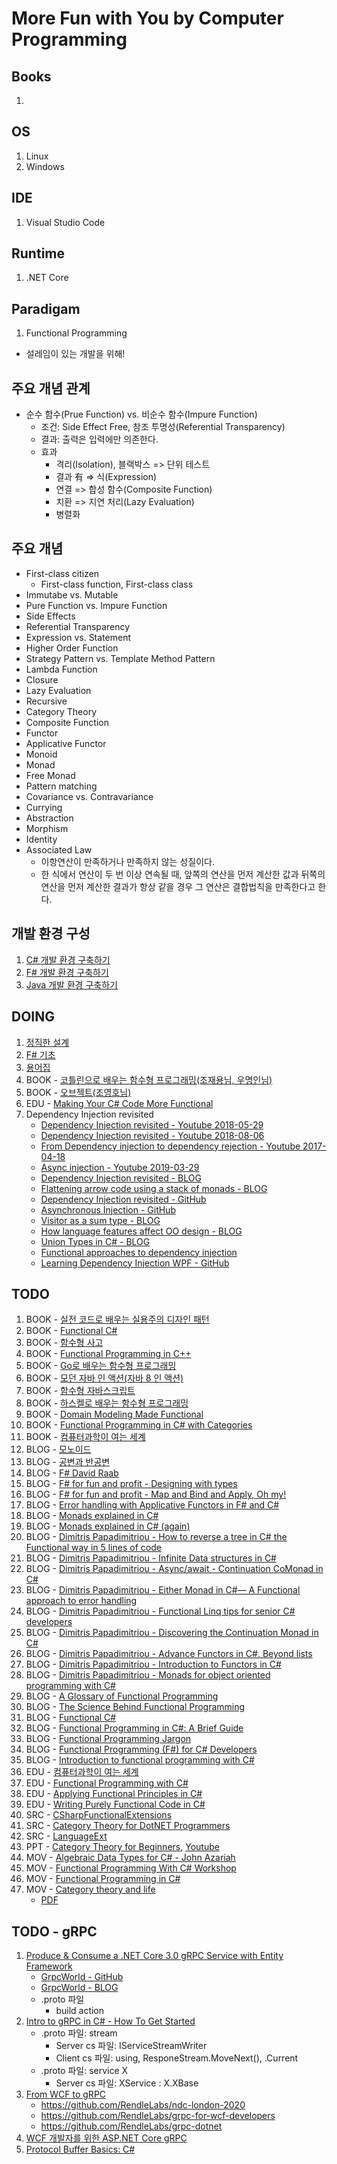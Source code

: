 # More Fun with You by Computer Programming

## Books
1. 

## OS
1. Linux
1. Windows

## IDE
1. Visual Studio Code

## Runtime
1. .NET Core

## Paradigam
1. Functional Programming




- 설레임이 있는 개발을 위해!

## 주요 개념 관계

- 순수 함수(Prue Function) vs. 비순수 함수(Impure Function)
  - 조건: Side Effect Free, 참조 투명성(Referential Transparency)
  - 결과: 출력은 입력에만 의존한다.
  - 효과
    - 격리(Isolation), 블랙박스 => 단위 테스트
    - 결과 有 => 식(Expression)
    - 연결 => 합성 함수(Composite Function)
    - 치환 => 지연 처리(Lazy Evaluation)
    - 병렬화

## 주요 개념

- First-class citizen
  - First-class function, First-class class
- Immutabe vs. Mutable
- Pure Function vs. Impure Function
- Side Effects
- Referential Transparency
- Expression vs. Statement
- Higher Order Function
- Strategy Pattern vs. Template Method Pattern
- Lambda Function
- Closure
- Lazy Evaluation
- Recursive
- Category Theory
- Composite Function
- Functor
- Applicative Functor
- Monoid
- Monad
- Free Monad
- Pattern matching
- Covariance vs. Contravariance
- Currying
- Abstraction
- Morphism
- Identity
- Associated Law
  - 이항연산이 만족하거나 만족하지 않는 성질이다.
  - 한 식에서 연산이 두 번 이상 연속될 때, 앞쪽의 연산을 먼저 계산한 값과 뒤쪽의 연산을 먼저 계산한 결과가 항상 같을 경우 그 연산은 결합법칙을 만족한다고 한다.

## 개발 환경 구성

1. [C# 개발 환경 구축하기](./Environment/Setup-CSharp.md)
1. [F# 개발 환경 구축하기](./Environment/Setup-FSharp.md)
1. [Java 개발 환경 구축하기](./Environment/Setup-Java.md)

## DOING

1. [정직한 설계](./HonstDesign)
1. [F# 기초](./Fundamentals/FSharp/FSharpWorkshop)
1. [용어집](./Glossaries)
1. BOOK - [코틀린으로 배우는 함수형 프로그래밍(조재용님, 우명인님)](./Books/01-LearnFunctionalProgrammingWithKotlin)
1. BOOK - [오브젝트(조영호님)](./Books/02-Object)
1. EDU - [Making Your C# Code More Functional](./Edu/MakingYourCSharpCodeMoreFunctional)
1. Dependency Injection revisited
   - [Dependency Injection revisited - Youtube 2018-05-29](https://www.youtube.com/watch?v=4hvIwRHylj0)
   - [Dependency Injection revisited - Youtube 2018-08-06](https://www.youtube.com/watch?v=qBYVW4ghMi8)
   - [From Dependency injection to dependency rejection - Youtube 2017-04-18](https://www.youtube.com/watch?v=cxs7oLGrxQ4)
   - [Async injection - Youtube 2019-03-29](https://www.youtube.com/watch?v=BsavoQWAVqM)
   - [Dependency Injection revisited - BLOG](https://blog.ploeh.dk/2018/07/24/dependency-injection-revisited/)
   - [Flattening arrow code using a stack of monads - BLOG](https://blog.ploeh.dk/2018/07/30/flattening-arrow-code-using-a-stack-of-monads/)
   - [Dependency Injection revisited - GitHub](https://github.com/ploeh/dependency-injection-revisited)
   - [Asynchronous Injection - GitHub](https://github.com/ploeh/asynchronous-injection)
   - [Visitor as a sum type - BLOG](https://blog.ploeh.dk/2018/06/25/visitor-as-a-sum-type/)
   - [How language features affect OO design - BLOG](https://medium.com/ingeniouslysimple/how-language-features-affect-oo-design-237cfc850752)
   - [Union Types in C# - BLOG](http://boustrophedonic.com/blog/2012/10/21/union-types-in-csharp/)
   - [Functional approaches to dependency injection](https://fsharpforfunandprofit.com/posts/dependency-injection-1/)
   - [Learning Dependency Injection WPF - GitHub](https://github.com/jeremybytes/learning-dependency-injection)

## TODO

1. BOOK - [실전 코드로 배우는 실용주의 디자인 패턴](http://www.yes24.com/Product/goods/34572809)
1. BOOK - [Functional C#](http://www.yes24.com/Product/Goods/69669484?scode=032&OzSrank=20)
1. BOOK - [함수형 사고](http://www.yes24.com/24/UsedShop/Goods/29029252?scode=048_002)
1. BOOK - [Functional Programming in C++](http://www.yes24.com/Product/Goods/77275593?scode=032&OzSrank=16)
1. BOOK - [Go로 배우는 함수형 프로그래밍](http://www.yes24.com/Product/Goods/73293439?scode=032&OzSrank=2)
1. BOOK - [모던 자바 인 액션(자바 8 인 액션)](http://www.yes24.com/Product/Goods/77125987?scode=032&OzSrank=14)
1. BOOK - [함수형 자바스크립트](http://www.yes24.com/24/UsedShop/Goods/58181696?scode=048_002)
1. BOOK - [하스켈로 배우는 함수형 프로그래밍](http://www.yes24.com/Product/Goods/19842361?scode=032&OzSrank=5)
1. BOOK - [Domain Modeling Made Functional](https://pragprog.com/book/swdddf/domain-modeling-made-functional)
1. BOOK - [Functional Programming in C# with Categories](https://leanpub.com/functional-programming-in-cSharp-with-categories)
1. BOOK - [컴퓨터과학이 여는 세계](http://www.yes24.com/Product/Goods/17976737)
1. BLOG - [모노이드](https://sojin.io/article/%EB%AA%A8%EB%85%B8%EC%9D%B4%EB%93%9C/)
1. BLOG - [공변과 반공변](https://sojin.io/article/%EA%B3%B5%EB%B3%80%EA%B3%BC-%EB%B0%98%EA%B3%B5%EB%B3%80)
1. BLOG - [F# David Raab](http://sidburn.github.io/Series)
1. BLOG - [F# for fun and profit - Designing with types](https://fsharpforfunandprofit.com/series/designing-with-types.html)
1. BLOG - [F# for fun and profit - Map and Bind and Apply, Oh my!](https://fsharpforfunandprofit.com/series/map-and-bind-and-apply-oh-my.html)
1. BLOG - [Error handling with Applicative Functors in F# and C#](https://blog.leifbattermann.de/2015/09/12/error-handling-with-applicative-functors-in-f-and-c/)
1. BLOG - [Monads explained in C#](https://mikhail.io/2016/01/monads-explained-in-csharp/)
1. BLOG - [Monads explained in C# (again)](https://mikhail.io/2018/07/monads-explained-in-csharp-again/)
1. BLOG - [Dimitris Papadimitriou - How to reverse a tree in C# the Functional way in 5 lines of code](https://medium.com/@dimpapadim3/how-to-reverse-a-tree-in-c-the-functional-way-in-5-lines-of-code-130c9cddcb5b)
1. BLOG - [Dimitris Papadimitriou - Infinite Data structures in C#](https://medium.com/@dimpapadim3/infinite-data-structures-in-c-b3655386befe)
1. BLOG - [Dimitris Papadimitriou - Async/await - Continuation CoMonad in C#](https://medium.com/@dimpapadim3/async-await-continuation-comonad-in-c-558a644eb4ef)
1. BLOG - [Dimitris Papadimitriou - Either Monad in C#— A Functional approach to error handling](https://medium.com/@dimpapadim3/either-is-a-common-type-in-functional-languages-94b86eea325c)
1. BLOG - [Dimitris Papadimitriou - Functional Linq tips for senior C# developers](https://medium.com/@dimpapadim3/functional-linq-tips-for-senior-c-developers-bfb869547610)
1. BLOG - [Dimitris Papadimitriou - Discovering the Continuation Monad in C#](https://medium.com/@dimpapadim3/deriving-continuation-monad-from-callbacks-23d74e8331d0)
1. BLOG - [Dimitris Papadimitriou - Advance Functors in C#. Beyond lists](https://medium.com/@dimpapadim3/advance-functors-and-design-patterns-with-c-fba9c9cae0f9)
1. BLOG - [Dimitris Papadimitriou - Introduction to Functors in C#](https://medium.com/@dimpapadim3/introduction-to-functors-in-c-1e6b434c85ae)
1. BLOG - [Dimitris Papadimitriou - Monads for object oriented programming with C#](https://medium.com/@dimpapadim3/monads-in-oop-with-c-a4ec11f1f9d9)
1. BLOG - [A Glossary of Functional Programming](http://degoes.net/articles/fp-glossary)
1. BLOG - [The Science Behind Functional Programming](https://www.47deg.com/blog/science-behind-functional-programming/)
1. BLOG - [Functional C#](https://weblogs.asp.net/dixin/Tags/Functional%20C%23)
1. BLOG - [Functional Programming in C#: A Brief Guide](http://hamidmosalla.com/2019/04/25/functional-programming-in-c-sharp-a-brief-guide/)
1. BLOG - [Functional Programming Jargon](https://github.com/hemanth/functional-programming-jargon#arity)
1. BLOG - [Functional Programming (F#) for C# Developers](https://www.dotnetcurry.com/csharp/1384/functional-programming-fsharp-for-csharp-developers)
1. BLOG - [Introduction to functional programming with C#](https://medium.com/@naveenrtr/introduction-to-functional-programming-with-c-b167f15221e1)
1. EDU - [컴퓨터과학이 여는 세계](https://www.youtube.com/watch?v=HTWSPoDLmHI&list=PL0Nf1KJu6Ui7yoc9RQ2TiiYL9Z0MKoggH)
1. EDU - [Functional Programming with C#](https://www.pluralsight.com/courses/functional-programming-csharp)
1. EDU - [Applying Functional Principles in C#](https://www.pluralsight.com/courses/csharp-applying-functional-principles)
1. EDU - [Writing Purely Functional Code in C#](https://www.pluralsight.com/courses/writing-purely-functional-code-csharp)
1. SRC - [CSharpFunctionalExtensions](https://github.com/vkhorikov/CSharpFunctionalExtensions)
1. SRC - [Category Theory for DotNET Programmers](https://github.com/cboudereau/category-theory-for-dotnet-programmers)
1. SRC - [LanguageExt](https://github.com/louthy/language-ext)
1. PPT - [Category Theory for Beginners](https://www.slideshare.net/kenbot/category-theory-for-beginners), [Youtube](https://www.youtube.com/watch?v=jDhMDgU7Koc)
1. MOV - [Algebraic Data Types for C# - John Azariah](https://www.youtube.com/watch?v=CUdp1XGwRng&list=PL03Lrmd9CiGdch9Ul3PynPDZcZ18sz9KV&index=39)
1. MOV - [Functional Programming With C# Workshop](https://www.youtube.com/watch?v=OPxyomlxP4o)
1. MOV - [Functional Programming in C#](https://channel9.msdn.com/Shows/Visual-Studio-Toolbox/Functional-Programming-in-CSharp)
1. MOV - [Category theory and life](https://www.youtube.com/watch?v=ho7oagHeqNc)
   - [PDF](https://slides.yowconference.com/yowlambdajam2018/Cheng-CategoryTheoryandLife.pdf)

## TODO - gRPC
1. [Produce & Consume a .NET Core 3.0 gRPC Service with Entity Framework](https://www.youtube.com/watch?v=Xh47x_C-aMM)
   - [GrpcWorld - GitHub](https://github.com/medhatelmasry/GrpcWorld)
   - [GrpcWorld - BLOG](http://blog.medhat.ca/2019/10/producing-consuming-net-core-30-grpc-db.html) 
   - .proto 파일
     - build action 
1. [Intro to gRPC in C# - How To Get Started](https://www.youtube.com/watch?v=QyxCX2GYHxk)
   - .proto 파일: stream 
     - Server cs 파일: IServiceStreamWriter
     - Client cs 파일: using, ResponeStream.MoveNext(), .Current 
   - .proto 파일: service X 
     - Server cs 파일: XService : X.XBase
1. [From WCF to gRPC](https://www.youtube.com/watch?v=76X9oo-LlUY)
   - https://github.com/RendleLabs/ndc-london-2020
   - https://github.com/RendleLabs/grpc-for-wcf-developers
   - https://github.com/RendleLabs/grpc-dotnet
1. [WCF 개발자를 위한 ASP.NET Core gRPC](https://docs.microsoft.com/ko-kr/dotnet/architecture/grpc-for-wcf-developers/)
1. [Protocol Buffer Basics: C#](https://developers.google.com/protocol-buffers/docs/csharptutorial) 

